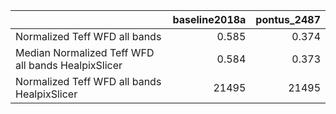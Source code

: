 |                                                    |   baseline2018a |   pontus_2487 |
|:---------------------------------------------------|----------------:|--------------:|
| Normalized Teff WFD all bands                      |           0.585 |         0.374 |
| Median Normalized Teff WFD all bands HealpixSlicer |           0.584 |         0.373 |
| Normalized Teff WFD all bands HealpixSlicer        |       21495     |     21495     |
